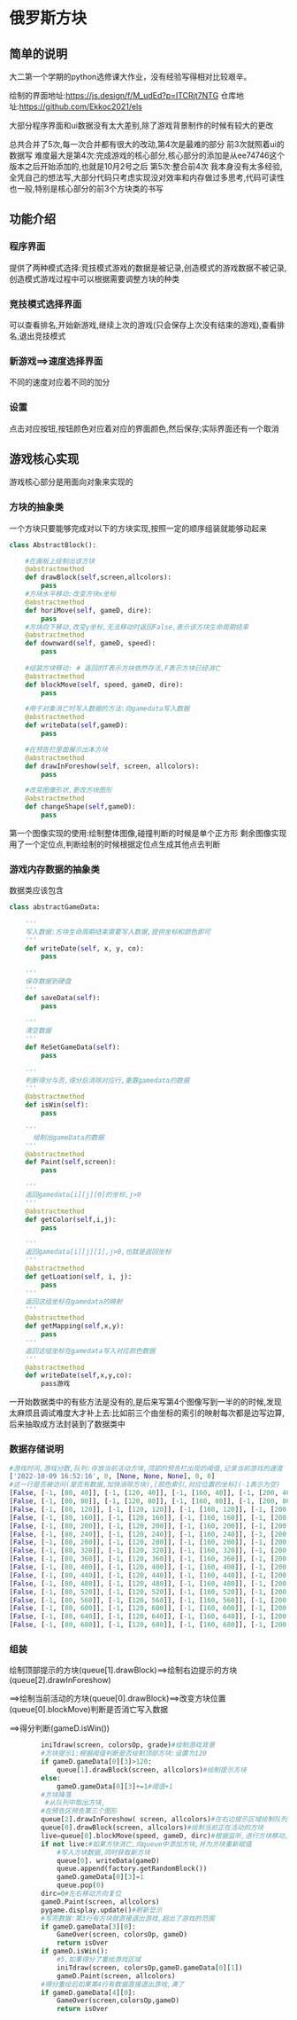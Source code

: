 # 俄罗斯方块
## 简单的说明

大二第一个学期的python选修课大作业，没有经验写得相对比较艰辛。


绘制的界面地址:https://js.design/f/M_udEd?p=ITCRjt7NTG
仓库地址:https://github.com/Ekkoc2021/els

大部分程序界面和ui数据没有太大差别,除了游戏背景制作的时候有较大的更改

总共合并了5次,每一次合并都有很大的改动,第4次是最难的部分
前3次就照着ui的数据写
难度最大是第4次:完成游戏的核心部分,核心部分的添加是从ee74746这个版本之后开始添加的,也就是10月2号之后
第5次:整合前4次
我本身没有太多经验,全凭自己的想法写,大部分代码只考虑实现没对效率和内存做过多思考,代码可读性也一般,特别是核心部分的前3个方块类的书写

## 功能介绍

### 程序界面

提供了两种模式选择:竞技模式游戏的数据是被记录,创造模式的游戏数据不被记录,创造模式游戏过程中可以根据需要调整方块的种类



### 竞技模式选择界面

可以查看排名,开始新游戏,继续上次的游戏(只会保存上次没有结束的游戏),查看排名,退出竞技模式

### 新游戏==>速度选择界面

不同的速度对应着不同的加分

### 设置

点击对应按钮,按钮颜色对应着对应的界面颜色,然后保存;实际界面还有一个取消

## 游戏核心实现

游戏核心部分是用面向对象来实现的

### 方块的抽象类

一个方块只要能够完成对以下的方块实现,按照一定的顺序组装就能够动起来

```python
class AbstractBlock():

    #在画板上绘制出该方块
    @abstractmethod
    def drawBlock(self,screen,allcolors):
        pass
    #方块水平移动:改变方块x坐标
    @abstractmethod
    def horiMove(self, gameD, dire):
        pass
    #方块向下移动,改变y坐标,无法移动时返回False,表示该方块生命周期结束
    @abstractmethod
    def downward(self, gameD, speed):
        pass
    
    #组装方块移动: # 返回的T表示方块依然存活,F表示方块已经消亡
    @abstractmethod
    def blockMove(self, speed, gameD, dire):
        pass

    #用于对象消亡时写入数据的方法:向gamedata写入数据
    @abstractmethod
    def writeData(self,gameD):
        pass

    #在预告栏里面展示出本方块
    @abstractmethod
    def drawInForeshow(self, screen, allcolors):
        pass

    #改变图像形状,更改方块图形
    @abstractmethod
    def changeShape(self,gameD):
        pass
```

第一个图像实现的使用:绘制整体图像,碰撞判断的时候是单个正方形
剩余图像实现用了一个定位点,判断绘制的时候根据定位点生成其他点去判断

### 游戏内存数据的抽象类

数据类应该包含

```python
class abstractGameData:
    
	'''
    写入数据:方块生命周期结束需要写入数据,提供坐标和颜色即可
    '''
    def writeDate(self, x, y, co):
        pass
    
    '''
    保存数据到硬盘
    '''
    def saveData(self):
        pass
    
    '''
    清空数据
    '''
    def ReSetGameData(self):
        pass
    
    '''
    判断得分与否,得分后消除对应行,重置gamedata的数据
    '''
    @abstractmethod
    def isWin(self):
        pass

    '''
      绘制出gameData的数据
    '''
    @abstractmethod
    def Paint(self,screen):
        pass

    '''
    返回gamedata[i][j][0]的坐标,j>0
    '''
    @abstractmethod
    def getColor(self,i,j):
        pass

    '''
    返回gamedata[i][j][1],j>0,也就是返回坐标
    '''
    @abstractmethod
    def getLoation(self, i, j):
        pass
    '''
    返回这组坐标在gamedata的映射
    '''
    @abstractmethod
    def getMapping(self,x,y):
        pass
    '''
    返回这组坐标在gamedata写入对应颜色数据
    '''
    @abstractmethod
    def writeDate(self,x,y,co):
        pass游戏
```

一开始数据类中的有些方法是没有的,是后来写第4个图像写到一半的的时候,发现太麻烦且调试难度大才补上去:比如前三个由坐标的索引的映射每次都是边写边算,后来抽取成方法封装到了数据类中

### 数据存储说明

```python
#游戏时间,游戏分数,队列:存放当前活动方块,顶部的预告栏出现的阈值,记录当前游戏的速度
['2022-10-09 16:52:16', 0, [None, None, None], 0, 0]
#这一行是否被访问(是否有数据,加快消除方块),[颜色索引,对应位置的坐标](-1表示为空)
[False, [-1, [80, 40]], [-1, [120, 40]], [-1, [160, 40]], [-1, [200, 40]], [-1, [240, 40]], [-1, [280, 40]], [-1, [320, 40]], [-1, [360, 40]]]
[False, [-1, [80, 80]], [-1, [120, 80]], [-1, [160, 80]], [-1, [200, 80]], [-1, [240, 80]], [-1, [280, 80]], [-1, [320, 80]], [-1, [360, 80]]]
[False, [-1, [80, 120]], [-1, [120, 120]], [-1, [160, 120]], [-1, [200, 120]], [-1, [240, 120]], [-1, [280, 120]], [-1, [320, 120]], [-1, [360, 120]]]
[False, [-1, [80, 160]], [-1, [120, 160]], [-1, [160, 160]], [-1, [200, 160]], [-1, [240, 160]], [-1, [280, 160]], [-1, [320, 160]], [-1, [360, 160]]]
[False, [-1, [80, 200]], [-1, [120, 200]], [-1, [160, 200]], [-1, [200, 200]], [-1, [240, 200]], [-1, [280, 200]], [-1, [320, 200]], [-1, [360, 200]]]
[False, [-1, [80, 240]], [-1, [120, 240]], [-1, [160, 240]], [-1, [200, 240]], [-1, [240, 240]], [-1, [280, 240]], [-1, [320, 240]], [-1, [360, 240]]]
[False, [-1, [80, 280]], [-1, [120, 280]], [-1, [160, 280]], [-1, [200, 280]], [-1, [240, 280]], [-1, [280, 280]], [-1, [320, 280]], [-1, [360, 280]]]
[False, [-1, [80, 320]], [-1, [120, 320]], [-1, [160, 320]], [-1, [200, 320]], [-1, [240, 320]], [-1, [280, 320]], [-1, [320, 320]], [-1, [360, 320]]]
[False, [-1, [80, 360]], [-1, [120, 360]], [-1, [160, 360]], [-1, [200, 360]], [-1, [240, 360]], [-1, [280, 360]], [-1, [320, 360]], [-1, [360, 360]]]
[False, [-1, [80, 400]], [-1, [120, 400]], [-1, [160, 400]], [-1, [200, 400]], [-1, [240, 400]], [-1, [280, 400]], [-1, [320, 400]], [-1, [360, 400]]]
[False, [-1, [80, 440]], [-1, [120, 440]], [-1, [160, 440]], [-1, [200, 440]], [-1, [240, 440]], [-1, [280, 440]], [-1, [320, 440]], [-1, [360, 440]]]
[False, [-1, [80, 480]], [-1, [120, 480]], [-1, [160, 480]], [-1, [200, 480]], [-1, [240, 480]], [-1, [280, 480]], [-1, [320, 480]], [-1, [360, 480]]]
[False, [-1, [80, 520]], [-1, [120, 520]], [-1, [160, 520]], [-1, [200, 520]], [-1, [240, 520]], [-1, [280, 520]], [-1, [320, 520]], [-1, [360, 520]]]
[False, [-1, [80, 560]], [-1, [120, 560]], [-1, [160, 560]], [-1, [200, 560]], [-1, [240, 560]], [-1, [280, 560]], [-1, [320, 560]], [-1, [360, 560]]]
[False, [-1, [80, 600]], [-1, [120, 600]], [-1, [160, 600]], [-1, [200, 600]], [-1, [240, 600]], [-1, [280, 600]], [-1, [320, 600]], [-1, [360, 600]]]
[False, [-1, [80, 640]], [-1, [120, 640]], [-1, [160, 640]], [-1, [200, 640]], [-1, [240, 640]], [-1, [280, 640]], [-1, [320, 640]], [-1, [360, 640]]]
[False, [-1, [80, 680]], [-1, [120, 680]], [-1, [160, 680]], [-1, [200, 680]], [-1, [240, 680]], [-1, [280, 680]], [-1, [320, 680]], [-1, [360, 680]]]
```



### 组装

绘制顶部提示的方块(queue[1].drawBlock)==>绘制右边提示的方块(queue[2].drawInForeshow)

==>绘制当前活动的方块(queue[0].drawBlock)==>改变方块位置(queue[0].blockMove)判断是否消亡写入数据

==>得分判断(gameD.isWin())

```python
	    iniTdraw(screen, colorsOp, grade)#绘制游戏背景
    	#方块提示1:根据阈值判断是否绘制顶部方块:设置为120
        if gameD.gameData[0][3]>120:
            queue[1].drawBlock(screen, allcolors)#绘制提示方块
        else:
            gameD.gameData[0][3]+=1#阈值+1
        #方块降落
         #从队列中取出方块,
        #在预告区预告第三个图形
        queue[2].drawInForeshow( screen, allcolors)#在右边提示区域绘制队列第三个图像
        queue[0].drawBlock(screen, allcolors)#绘制当前正在活动的方块
        live=queue[0].blockMove(speed, gameD, dirc)#根据监听,进行方块移动,同时返回方块是否存活
        if not live:#如果方块消亡,向queue中添加方块,并为方块重新赋值
            #写入方块数据,同时获取新方块
            queue[0]. writeData(gameD)
            queue.append(factory.getRandomBlock())
            gameD.gameData[0][3]=1
            queue.pop(0)
        dirc=0#左右移动方向复位
        gameD.Paint(screen, allcolors)
        pygame.display.update()#刷新显示
        #写完数据:第3行有方块就直接退出游戏,超出了游戏的范围
        if gameD.gameData[3][0]:
            GameOver(screen, colorsOp, gameD)
            return isOver
        if gameD.isWin():
            #5,如果得分了重绘游戏区域
            iniTdraw(screen, colorsOp,gameD.gameData[0][1])
            gameD.Paint(screen, allcolors)
        #得分重绘后如果第4行有数据直接退出游戏,满了
        if gameD.gameData[4][0]:
            GameOver(screen,colorsOp,gameD)
            return isOver
```


